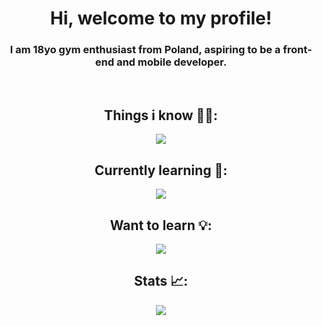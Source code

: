 <h1 align="center">Hi, welcome to my profile!</h1>
<h3 align="center">I am 18yo gym enthusiast from Poland, aspiring to be a front-end and mobile developer.</h3>

<br />

<h2 align="center">Things i know 💪🏻:</h2>
<p align="center">
  <a href="https://skillicons.dev">
    <img src="https://skillicons.dev/icons?i=html,css,javascript,typescript,tailwind,angular,reactivex,firebase" />
  </a>
</p>

<h2 align="center">Currently learning 🧠:</h2>
<p align="center">
  <a href="https://skillicons.dev">
    <img src="https://skillicons.dev/icons?i=dart,flutter,supabase,sqlite,postgres" />
  </a>
</p>

<h2 align="center">Want to learn 💡:</h2>
<p align="center">
  <a href="https://skillicons.dev">
    <img src="https://skillicons.dev/icons?i=solidity,rust" />
  </a>
</p>

<h2 align="center">Stats 📈:</h2>
<!-- <p align="center">
     <img align="center" src="https://github-readme-streak-stats.herokuapp.com/?user=pulpetto&theme=dark&hide_border=true" />
</p> -->
<p align="center">
     <img align="center" src="https://github-readme-stats.vercel.app/api/top-langs/?username=pulpetto&theme=dark&hide_border=true&include_all_commits=true&count_private=true&layout=compact" />
</p>

